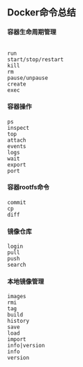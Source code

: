 ## Docker命令总结



#### 容器生命周期管理

```

run
start/stop/restart
kill
rm
pause/unpause
create
exec

```





#### 容器操作
```
ps
inspect
top
attach
events
logs
wait
export
port
```





#### 容器rootfs命令

```
commit
cp
diff
```





#### 镜像仓库

```
login
pull
push
search
```





#### 本地镜像管理

```
images
rmi
tag
build
history
save
load
import
info|version
info
version
```

